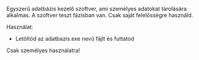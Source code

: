 Egyszerű adatbázis kezelő szoftver, ami személyes adatokat tárolására alkalmas.
A szoftver teszt fázisban van. Csak saját felelősségre használd.

Használat:
 - Letöltöd az adatbazis.exe nevű fájlt és futtatod

Csak személyes használatra!
